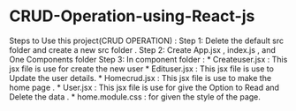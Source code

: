 # CRUD-Operation-using-React-js

Steps to Use this project(CRUD OPERATION) : 
Step 1: Delete the default src folder and create a new src folder .
Step 2: Create App.jsx , index.js , and One Components folder 
Step 3: In component folder :
        * Createuser.jsx : This jsx file is use for create the new user 
        * Edituser.jsx : This jsx file is use to Update the user details.
        * Homecrud.jsx : This jsx file is use to make the home page .
        * User.jsx   : This jsx file is use for give the Option to Read and Delete the
                           data .
        * home.module.css : for given the style of the page.
        
